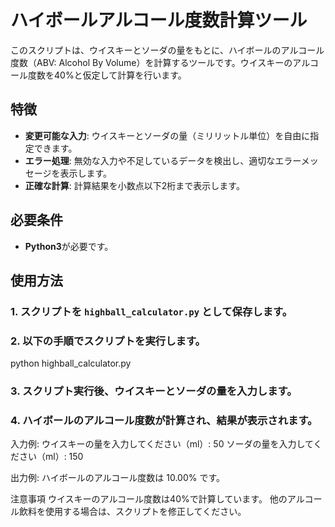# ハイボールアルコール度数計算ツール

このスクリプトは、ウイスキーとソーダの量をもとに、ハイボールのアルコール度数（ABV: Alcohol By Volume）を計算するツールです。ウイスキーのアルコール度数を40%と仮定して計算を行います。

## 特徴

- **変更可能な入力**: ウイスキーとソーダの量（ミリリットル単位）を自由に指定できます。
- **エラー処理**: 無効な入力や不足しているデータを検出し、適切なエラーメッセージを表示します。
- **正確な計算**: 計算結果を小数点以下2桁まで表示します。

## 必要条件

- **Python3**が必要です。

## 使用方法

### 1. スクリプトを `highball_calculator.py` として保存します。

### 2. 以下の手順でスクリプトを実行します。
python highball_calculator.py

### 3. スクリプト実行後、ウイスキーとソーダの量を入力します。

### 4. ハイボールのアルコール度数が計算され、結果が表示されます。

入力例:
ウイスキーの量を入力してください（ml）: 50
ソーダの量を入力してください（ml）: 150

出力例:
ハイボールのアルコール度数は 10.00% です。

注意事項
ウイスキーのアルコール度数は40%で計算しています。
他のアルコール飲料を使用する場合は、スクリプトを修正してください。
